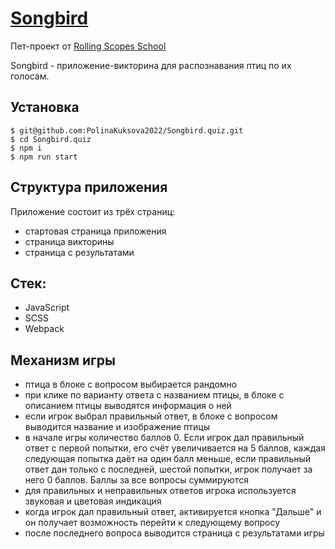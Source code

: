 # [Songbird](https://songbird-pk.netlify.app/)

Пет-проект от [Rolling Scopes School](https://rs.school/)

Songbird - приложение-викторина для распознавания птиц по их голосам.

## Установка

```
$ git@github.com:PolinaKuksova2022/Songbird.quiz.git
$ cd Songbird.quiz
$ npm i
$ npm run start 
```

## Структура приложения
Приложение состоит из трёх страниц:
- стартовая страница приложения
- страница викторины
- страница с результатами

## Cтек:
- JavaScript
- SCSS
- Webpack

## Механизм игры
- птица в блоке с вопросом выбирается рандомно
- при клике по варианту ответа с названием птицы, в блоке с описанием птицы выводятся информация о ней
- если игрок выбрал правильный ответ, в блоке с вопросом выводится название и изображение птицы
- в начале игры количество баллов 0. Если игрок дал правильный ответ с первой попытки, его счёт увеличивается на 5 баллов, каждая следующая попытка даёт на один балл меньше, если правильный ответ дан только с последней, шестой попытки, игрок получает за него 0 баллов. Баллы за все вопросы суммируются
- для правильных и неправильных ответов игрока используется звуковая и цветовая индикация
- когда игрок дал правильный ответ, активируется кнопка "Дальше" и он получает возможность перейти к следующему вопросу
- после последнего вопроса выводится страница с результатами игры
